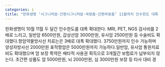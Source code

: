 ```yaml
---
categories: i
title: "한화생명 ‘시그니처암·간편시그니처암·꼭맞춤·간편꼭맞춤’ 11월까지 인수한도 대폭 확대"
---
```

한화생명이 10월 11월 두 달간 인수한도를 대폭 확대한다. MRI, PET, NGS 검사비를 2배로 느리고, 일반암 6500만원, 갑상선암 3000만원, 유사암 2500만원 등 수술비도 확대했다.항암약물방사선 치료는은 3배로 대폭 확대했다. 3750만원까지 인수 가능하며 양성자방사선 2000만원 표적항암은 5000만원까지 가능하다.일반암, 유사암 통원치료비도 확대했으며 암 보장 특약은 배타적 사용권 획득으로 3개월간 보험료가 납부되지 않는다. 초간편 상품도 암 5000만원, 뇌 2000만원, 심 3000만원 보장 등 타사 대비 경